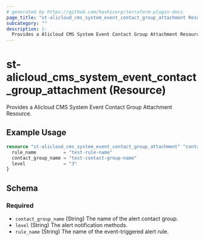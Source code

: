 ```yaml
---
# generated by https://github.com/hashicorp/terraform-plugin-docs
page_title: "st-alicloud_cms_system_event_contact_group_attachment Resource - st-alicloud"
subcategory: ""
description: |-
  Provides a Alicloud CMS System Event Contact Group Attachment Resource.
---
```


# st-alicloud_cms_system_event_contact_group_attachment (Resource)

Provides a Alicloud CMS System Event Contact Group Attachment Resource.

## Example Usage

```terraform
resource "st-alicloud_cms_system_event_contact_group_attachment" "contact_group_attachment" {
  rule_name          = "test-rule-name"
  contact_group_name = "test-contact-group-name"
  level              = "3"
}
```

<!-- schema generated by tfplugindocs -->
## Schema

### Required

- `contact_group_name` (String) The name of the alert contact group.
- `level` (String) The alert notification methods.
- `rule_name` (String) The name of the event-triggered alert rule.


